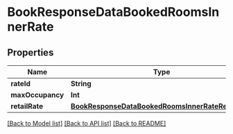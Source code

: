 # BookResponseDataBookedRoomsInnerRate

## Properties
Name | Type | Description | Notes
------------ | ------------- | ------------- | -------------
**rateId** | **String** |  | [optional] 
**maxOccupancy** | **Int** |  | [optional] 
**retailRate** | [**BookResponseDataBookedRoomsInnerRateRetailRate**](BookResponseDataBookedRoomsInnerRateRetailRate.md) |  | [optional] 

[[Back to Model list]](../README.md#models) [[Back to API list]](../README.md#api-endpoints) [[Back to README]](../README.md)


